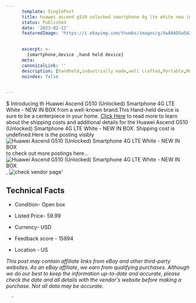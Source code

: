 ```yaml
---
      template: SinglePost
      title: huawei ascend g510 unlocked smartphone 4g lte white new in box
      status: Published
      date: '2023-02-12'
      featuredImage: 'https://i.ebayimg.com/thumbs/images/g/Xw8AAOSw5AZj3Aey/s-l225.jpg'
       

      excerpt: >-
        [smartphone,device ,hand held device]
      meta:
      canonicalLink: ''
      description: [handheld,industrially made,well crafted,Portable,Mobile,Compact,Convenient,Lightweight,Maneuverable,Man-portable,Miniature,Carriable,Hand-held,Light,Holdable,Transportable,Mobile device,Pocket-sized,On-the-go,Wireless,Cordless,Compact size,Convenient size, smartphone,device ,hand held device]
      noindex: false
      

---
```

$
      Introducing th Huawei Ascend G510 (Unlocked) Smartphone 4G LTE White - NEW IN BOX from a well-known brand.This Hand-held device  is sure to be a centerpiece in your home. [Click Here](https://www.ebay.com/itm/144927785069?hash=item21be5e806d%3Ag%3AXw8AAOSw5AZj3Aey&amdata=enc%3AAQAHAAAA4Of6NMwJK7ZiuZMx0tjLz2AZxqgiozvDP%2BecIFcu2bfGt6o0snCVl1%2FRgRvV0YxnSDOJWIYb8yT7GUDQH16bLav0K4nAuLrIX6v6TuLmrsiemEwbWcAkH8aMNlrqK2J1nPmI93HVAajypcD5sSQVdSoQP9feTx%2BFWFIAEYuJvhMrE%2FAFnItX7zjei8wpyZmeZBswDG5T2UNV9%2Ba%2FdrNoFer3RbiCw1apqbYnokGbJcAATrTIuwuqnxSjO1ArHjfBq1Cb5acMFGJYRMv1cqa37c0EDo2%2FaoXL1Iv8xxAOf9Pa&mkevt=1&mkcid=1&mkrid=711-53200-19255-0&campid=%253CePNCampaignId%253E&customid=%253CreferenceId%253E&toolid=10049) to read more to learn about the shipping costs and additional details for the Huawei Ascend G510 (Unlocked) Smartphone 4G LTE White - NEW IN BOX. Shipping cost is undefined.Here is the posting visibly ![Huawei Ascend G510 (Unlocked) Smartphone 4G LTE White - NEW IN BOX](https://i.ebayimg.com/thumbs/images/g/Xw8AAOSw5AZj3Aey/s-l225.jpg) to check out more postings here... ![Huawei Ascend G510 (Unlocked) Smartphone 4G LTE White - NEW IN BOX](https://i.ebayimg.com/images/g/Xw8AAOSw5AZj3Aey/s-l1600.jpg), ![check vendor page](https://origin-galleryplus.ebayimg.com/ws/web/144927785069_2_0_1/225x225.jpg,https://origin-galleryplus.ebayimg.com/ws/web/144927785069_3_0_1/225x225.jpg,https://origin-galleryplus.ebayimg.com/ws/web/144927785069_4_0_1/225x225.jpg,https://origin-galleryplus.ebayimg.com/ws/web/144927785069_5_0_1/225x225.jpg,https://origin-galleryplus.ebayimg.com/ws/web/144927785069_6_0_1/225x225.jpg)'

      

 ## Technical Facts 



     
      

 - Condition- Open box 


      

 - Listed Price- 59.99 


      

 - Currency- USD 


      

 - Feedback score - 15894 


      

 - Location - US 


      
      

 *_This post may contain affiliate links from eBay and other third-party websites. As an eBay affiliate, we earn from qualifying purchases. Although we do our best to keep the information up-to-date and accurate, please check the date and all details with the vendor's website before making a purchase. Not all data may be accurate._*




      -
